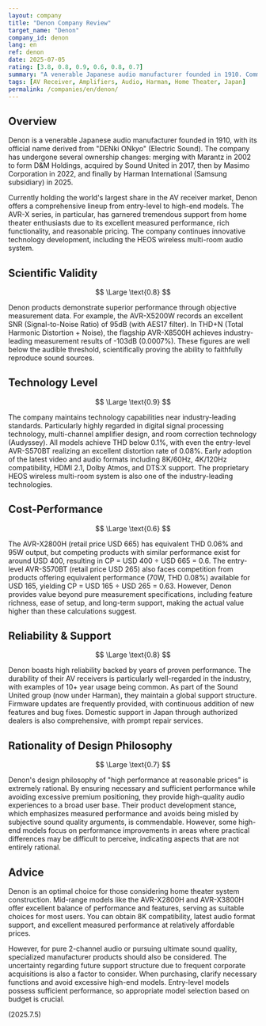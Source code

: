 ```yaml
---
layout: company
title: "Denon Company Review"
target_name: "Denon"
company_id: denon
lang: en
ref: denon
date: 2025-07-05
rating: [3.8, 0.8, 0.9, 0.6, 0.8, 0.7]
summary: "A venerable Japanese audio manufacturer founded in 1910. Commands the world's largest share in the AV receiver market, providing excellent measured performance and rich functionality at reasonable prices. Despite ownership changes—acquired by Masimo in 2022 and sold to Harman (Samsung subsidiary) in 2025—product quality and innovation remain intact. Particularly noteworthy is their achievement of excellent THD rates of 0.05-0.08% even in entry-level models."
tags: [AV Receiver, Amplifiers, Audio, Harman, Home Theater, Japan]
permalink: /companies/en/denon/
---
```

## Overview

Denon is a venerable Japanese audio manufacturer founded in 1910, with its official name derived from "DENki ONkyo" (Electric Sound). The company has undergone several ownership changes: merging with Marantz in 2002 to form D&M Holdings, acquired by Sound United in 2017, then by Masimo Corporation in 2022, and finally by Harman International (Samsung subsidiary) in 2025.

Currently holding the world's largest share in the AV receiver market, Denon offers a comprehensive lineup from entry-level to high-end models. The AVR-X series, in particular, has garnered tremendous support from home theater enthusiasts due to its excellent measured performance, rich functionality, and reasonable pricing. The company continues innovative technology development, including the HEOS wireless multi-room audio system.

## Scientific Validity

$$ \Large \text{0.8} $$

Denon products demonstrate superior performance through objective measurement data. For example, the AVR-X5200W records an excellent SNR (Signal-to-Noise Ratio) of 95dB (with AES17 filter). In THD+N (Total Harmonic Distortion + Noise), the flagship AVR-X8500H achieves industry-leading measurement results of -103dB (0.0007%). These figures are well below the audible threshold, scientifically proving the ability to faithfully reproduce sound sources.

## Technology Level

$$ \Large \text{0.9} $$

The company maintains technology capabilities near industry-leading standards. Particularly highly regarded in digital signal processing technology, multi-channel amplifier design, and room correction technology (Audyssey). All models achieve THD below 0.1%, with even the entry-level AVR-S570BT realizing an excellent distortion rate of 0.08%. Early adoption of the latest video and audio formats including 8K/60Hz, 4K/120Hz compatibility, HDMI 2.1, Dolby Atmos, and DTS:X support. The proprietary HEOS wireless multi-room system is also one of the industry-leading technologies.

## Cost-Performance

$$ \Large \text{0.6} $$

The AVR-X2800H (retail price USD 665) has equivalent THD 0.06% and 95W output, but competing products with similar performance exist for around USD 400, resulting in CP = USD 400 ÷ USD 665 = 0.6. The entry-level AVR-S570BT (retail price USD 265) also faces competition from products offering equivalent performance (70W, THD 0.08%) available for USD 165, yielding CP = USD 165 ÷ USD 265 = 0.63. However, Denon provides value beyond pure measurement specifications, including feature richness, ease of setup, and long-term support, making the actual value higher than these calculations suggest.

## Reliability & Support

$$ \Large \text{0.8} $$

Denon boasts high reliability backed by years of proven performance. The durability of their AV receivers is particularly well-regarded in the industry, with examples of 10+ year usage being common. As part of the Sound United group (now under Harman), they maintain a global support structure. Firmware updates are frequently provided, with continuous addition of new features and bug fixes. Domestic support in Japan through authorized dealers is also comprehensive, with prompt repair services.

## Rationality of Design Philosophy

$$ \Large \text{0.7} $$

Denon's design philosophy of "high performance at reasonable prices" is extremely rational. By ensuring necessary and sufficient performance while avoiding excessive premium positioning, they provide high-quality audio experiences to a broad user base. Their product development stance, which emphasizes measured performance and avoids being misled by subjective sound quality arguments, is commendable. However, some high-end models focus on performance improvements in areas where practical differences may be difficult to perceive, indicating aspects that are not entirely rational.

## Advice

Denon is an optimal choice for those considering home theater system construction. Mid-range models like the AVR-X2800H and AVR-X3800H offer excellent balance of performance and features, serving as suitable choices for most users. You can obtain 8K compatibility, latest audio format support, and excellent measured performance at relatively affordable prices.

However, for pure 2-channel audio or pursuing ultimate sound quality, specialized manufacturer products should also be considered. The uncertainty regarding future support structure due to frequent corporate acquisitions is also a factor to consider. When purchasing, clarify necessary functions and avoid excessive high-end models. Entry-level models possess sufficient performance, so appropriate model selection based on budget is crucial.

(2025.7.5)